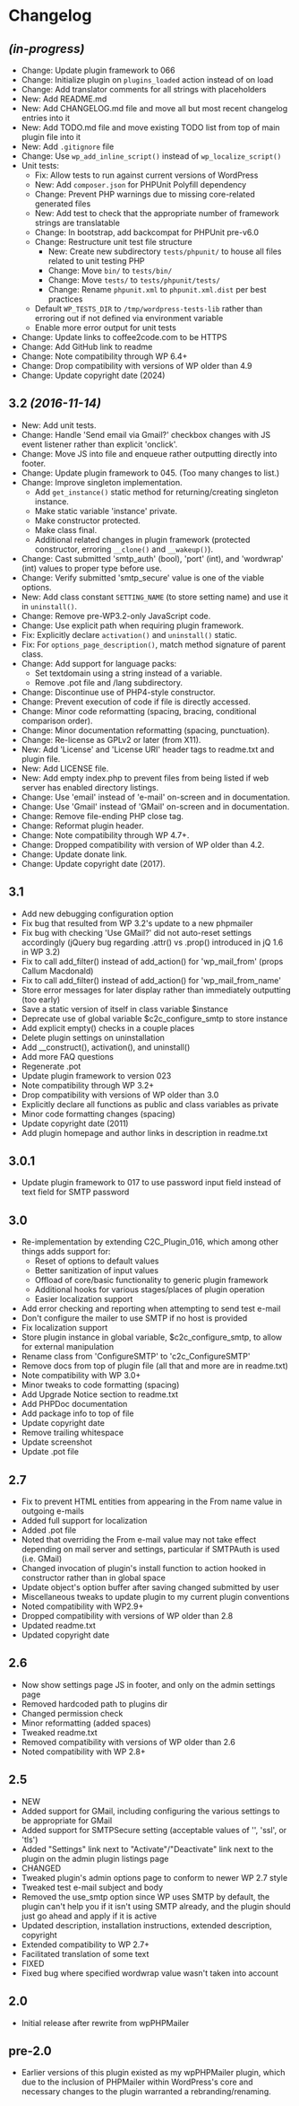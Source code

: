# Changelog

## _(in-progress)_
* Change: Update plugin framework to 066
* Change: Initialize plugin on `plugins_loaded` action instead of on load
* Change: Add translator comments for all strings with placeholders
* New: Add README.md
* New: Add CHANGELOG.md file and move all but most recent changelog entries into it
* New: Add TODO.md file and move existing TODO list from top of main plugin file into it
* New: Add `.gitignore` file
* Change: Use `wp_add_inline_script()` instead of `wp_localize_script()`
* Unit tests:
    * Fix: Allow tests to run against current versions of WordPress
    * New: Add `composer.json` for PHPUnit Polyfill dependency
    * Change: Prevent PHP warnings due to missing core-related generated files
    * New: Add test to check that the appropriate number of framework strings are translatable
    * Change: In bootstrap, add backcompat for PHPUnit pre-v6.0
    * Change: Restructure unit test file structure
        * New: Create new subdirectory `tests/phpunit/` to house all files related to unit testing PHP
        * Change: Move `bin/` to `tests/bin/`
        * Change: Move `tests/` to `tests/phpunit/tests/`
        * Change: Rename `phpunit.xml` to `phpunit.xml.dist` per best practices
    * Default `WP_TESTS_DIR` to `/tmp/wordpress-tests-lib` rather than erroring out if not defined via environment variable
    * Enable more error output for unit tests
* Change: Update links to coffee2code.com to be HTTPS
* Change: Add GitHub link to readme
* Change: Note compatibility through WP 6.4+
* Change: Drop compatibility with versions of WP older than 4.9
* Change: Update copyright date (2024)

## 3.2 _(2016-11-14)_
* New: Add unit tests.
* Change: Handle 'Send email via Gmail?' checkbox changes with JS event listener rather than explicit 'onclick'.
* Change: Move JS into file and enqueue rather outputting directly into footer.
* Change: Update plugin framework to 045. (Too many changes to list.)
* Change: Improve singleton implementation.
    * Add `get_instance()` static method for returning/creating singleton instance.
    * Make static variable 'instance' private.
    * Make constructor protected.
    * Make class final.
    * Additional related changes in plugin framework (protected constructor, erroring `__clone()` and `__wakeup()`).
* Change: Cast submitted 'smtp_auth' (bool), 'port' (int), and 'wordwrap' (int) values to proper type before use.
* Change: Verify submitted 'smtp_secure' value is one of the viable options.
* New: Add class constant `SETTING_NAME` (to store setting name) and use it in `uninstall()`.
* Change: Remove pre-WP3.2-only JavaScript code.
* Change: Use explicit path when requiring plugin framework.
* Fix: Explicitly declare `activation()` and `uninstall()` static.
* Fix: For `options_page_description()`, match method signature of parent class.
* Change: Add support for language packs:
    * Set textdomain using a string instead of a variable.
    * Remove .pot file and /lang subdirectory.
* Change: Discontinue use of PHP4-style constructor.
* Change: Prevent execution of code if file is directly accessed.
* Change: Minor code reformatting (spacing, bracing, conditional comparison order).
* Change: Minor documentation reformatting (spacing, punctuation).
* Change: Re-license as GPLv2 or later (from X11).
* New: Add 'License' and 'License URI' header tags to readme.txt and plugin file.
* New: Add LICENSE file.
* New: Add empty index.php to prevent files from being listed if web server has enabled directory listings.
* Change: Use 'email' instead of 'e-mail' on-screen and in documentation.
* Change: Use 'Gmail' instead of 'GMail' on-screen and in documentation.
* Change: Remove file-ending PHP close tag.
* Change: Reformat plugin header.
* Change: Note compatibility through WP 4.7+.
* Change: Dropped compatibility with version of WP older than 4.2.
* Change: Update donate link.
* Change: Update copyright date (2017).

## 3.1
* Add new debugging configuration option
* Fix bug that resulted from WP 3.2's update to a new phpmailer
* Fix bug with checking 'Use GMail?' did not auto-reset settings accordingly (jQuery bug regarding .attr() vs .prop() introduced in jQ 1.6 in WP 3.2)
* Fix to call add_filter() instead of add_action() for 'wp_mail_from' (props Callum Macdonald)
* Fix to call add_filter() instead of add_action() for 'wp_mail_from_name'
* Store error messages for later display rather than immediately outputting (too early)
* Save a static version of itself in class variable $instance
* Deprecate use of global variable $c2c_configure_smtp to store instance
* Add explicit empty() checks in a couple places
* Delete plugin settings on uninstallation
* Add __construct(), activation(), and uninstall()
* Add more FAQ questions
* Regenerate .pot
* Update plugin framework to version 023
* Note compatibility through WP 3.2+
* Drop compatibility with versions of WP older than 3.0
* Explicitly declare all functions as public and class variables as private
* Minor code formatting changes (spacing)
* Update copyright date (2011)
* Add plugin homepage and author links in description in readme.txt

## 3.0.1
* Update plugin framework to 017 to use password input field instead of text field for SMTP password

## 3.0
* Re-implementation by extending C2C_Plugin_016, which among other things adds support for:
    * Reset of options to default values
    * Better sanitization of input values
    * Offload of core/basic functionality to generic plugin framework
    * Additional hooks for various stages/places of plugin operation
    * Easier localization support
* Add error checking and reporting when attempting to send test e-mail
* Don't configure the mailer to use SMTP if no host is provided
* Fix localization support
* Store plugin instance in global variable, $c2c_configure_smtp, to allow for external manipulation
* Rename class from 'ConfigureSMTP' to 'c2c_ConfigureSMTP'
* Remove docs from top of plugin file (all that and more are in readme.txt)
* Note compatibility with WP 3.0+
* Minor tweaks to code formatting (spacing)
* Add Upgrade Notice section to readme.txt
* Add PHPDoc documentation
* Add package info to top of file
* Update copyright date
* Remove trailing whitespace
* Update screenshot
* Update .pot file

## 2.7
* Fix to prevent HTML entities from appearing in the From name value in outgoing e-mails
* Added full support for localization
* Added .pot file
* Noted that overriding the From e-mail value may not take effect depending on mail server and settings, particular if SMTPAuth is used (i.e. GMail)
* Changed invocation of plugin's install function to action hooked in constructor rather than in global space
* Update object's option buffer after saving changed submitted by user
* Miscellaneous tweaks to update plugin to my current plugin conventions
* Noted compatibility with WP2.9+
* Dropped compatibility with versions of WP older than 2.8
* Updated readme.txt
* Updated copyright date

## 2.6
* Now show settings page JS in footer, and only on the admin settings page
* Removed hardcoded path to plugins dir
* Changed permission check
* Minor reformatting (added spaces)
* Tweaked readme.txt
* Removed compatibility with versions of WP older than 2.6
* Noted compatibility with WP 2.8+

## 2.5
* NEW
* Added support for GMail, including configuring the various settings to be appropriate for GMail
* Added support for SMTPSecure setting (acceptable values of '', 'ssl', or 'tls')
* Added "Settings" link next to "Activate"/"Deactivate" link next to the plugin on the admin plugin listings page
* CHANGED
* Tweaked plugin's admin options page to conform to newer WP 2.7 style
* Tweaked test e-mail subject and body
* Removed the use_smtp option since WP uses SMTP by default, the plugin can't help you if it isn't using SMTP already, and the plugin should just go ahead and apply if it is active
* Updated description, installation instructions, extended description, copyright
* Extended compatibility to WP 2.7+
* Facilitated translation of some text
* FIXED
* Fixed bug where specified wordwrap value wasn't taken into account

## 2.0
* Initial release after rewrite from wpPHPMailer

## pre-2.0
* Earlier versions of this plugin existed as my wpPHPMailer plugin, which due to the inclusion of PHPMailer within WordPress's core and necessary changes to the plugin warranted a rebranding/renaming.

